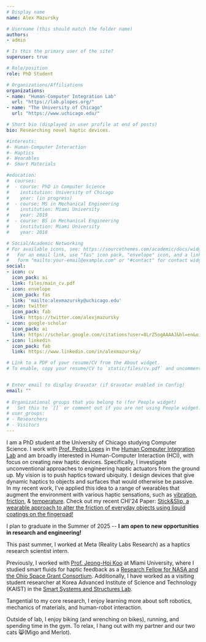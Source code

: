 ```yaml
---
# Display name
name: Alex Mazursky

# Username (this should match the folder name)
authors:
- admin

# Is this the primary user of the site?
superuser: true

# Role/position
role: PhD Student

# Organizations/Affiliations
organizations:
- name: "Human-Computer Integration Lab"
  url: "https://lab.plopes.org/"
- name: "The University of Chicago"
  url: "https://www.uchicago.edu/"

# Short bio (displayed in user profile at end of posts)
bio: Researching novel haptic devices.

#interests:
#- Human-Computer Interaction
#- Haptics
#- Wearables
#- Smart Materials

#education:
#  courses:
#  - course: PhD in Computer Science
#    institution: University of Chicago
#    year: (in progress)
#  - course: MS in Mechanical Engineering
#    institution: Miami University
#    year: 2019
#  - course: BS in Mechanical Engineering
#    institution: Miami University
#    year: 2018

# Social/Academic Networking
# For available icons, see: https://sourcethemes.com/academic/docs/widgets/#icons
#   For an email link, use "fas" icon pack, "envelope" icon, and a link in the
#   form "mailto:your-email@example.com" or "#contact" for contact widget.
social:
- icon: cv
  icon_pack: ai
  link: files/main_cv.pdf
- icon: envelope
  icon_pack: fas
  link: 'mailto:alexmazursky@uchicago.edu'
- icon: twitter
  icon_pack: fab
  link: https://twitter.com/alexjmazursky
- icon: google-scholar
  icon_pack: ai
  link: https://scholar.google.com/citations?user=8LrZ5ogAAAAJ&hl=en&oi=ao
- icon: linkedin
  icon_pack: fab
  link: https://www.linkedin.com/in/alexmazursky/

# Link to a PDF of your resume/CV from the About widget.
# To enable, copy your resume/CV to `static/files/cv.pdf` and uncomment the lines below.  


# Enter email to display Gravatar (if Gravatar enabled in Config)
email: ""
  
# Organizational groups that you belong to (for People widget)
#   Set this to `[]` or comment out if you are not using People widget.  
# user_groups:
# - Researchers
# - Visitors
---
```


I am a PhD student at the University of Chicago studying Computer Science. I work with [Prof. Pedro Lopes](http://plopes.org) in the [Human Computer Integration Lab](https://lab.plopes.org/) and am broadly interested in Human-Computer Interaction (HCI), with focus on creating new haptic devices. Specifically, I investigate unconventional approaches to engineering haptic actuators from the ground up. My vision is to push haptics toward ubiquity. I design devices that give dynamic haptics to objects and surfaces that would otherwise be passive. In my recent work, I’ve applied this idea to a range of wearables that augment the environment with various haptic sensations, such as [vibration](https://www.alexmazursky.com/publication/chi-2021-magnetio/), [friction](https://www.alexmazursky.com/publication/chi-2024-stickslip/), & [temperature](https://www.alexmazursky.com/publication/ieee-vr-2024-thermalgrasp/). Check out my recent CHI'24 Paper: [Stick&Slip, a wearable approach to alter the friction of everyday objects using liquid coatings on the fingerpad!](https://www.alexmazursky.com/publication/chi-2024-stickslip/chi-2024-stick&slip.pdf)

I plan to graduate in the Summer of 2025 -- **I am open to new opportunities in research and engineering!**

This past summer, I worked at Meta (Reality Labs Research) as a haptics research scientist intern. 

Previously, I worked with [Prof. Jeong-Hoi Koo](http://miamioh.edu/cec/academics/departments/mme/about/faculty-and-staff/koo-bio/index.html) at Miami University, where I studied smart fluids for haptic feedback as a [Research Fellow for NASA and the Ohio Space Grant Consortium](https://www.osgc.org). Additionally, I have worked as a visiting student researcher at Korea Advanced Institute of Science and Technology (KAIST) in the [Smart Systems and Structures Lab](https://sshs.kaist.ac.kr/). 

Tangential to my core research, I enjoy learning more about soft robotics, mechanics of materials, and human-robot interaction. 

Outside of lab, I enjoy biking (and wrenching on bikes), running, and spending time in the gym. To relax, I hang out with my partner and our two cats​ :smile_cat:(Migo and Merlot).

